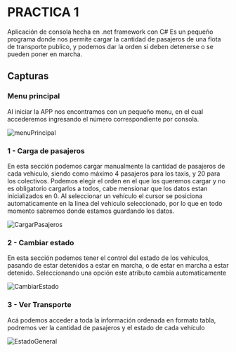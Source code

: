 # PRACTICA 1
Aplicación de consola hecha en .net framework con C#
Es un pequeño programa donde nos permite cargar la cantidad de pasajeros de una flota de transporte publico, y podemos dar la orden si deben detenerse o se pueden poner en marcha.

## Capturas
### Menu principal
Al iniciar la APP nos encontramos con un pequeño menu, en el cual accederemos ingresando el número correspondiente por consola. 

![menuPrincipal](https://github.com/Bortoli94/LabNet2023/assets/95387602/7d2174e0-5b96-4ada-9f0d-13f802033351)

### 1 - Carga de pasajeros
En esta sección podemos cargar manualmente la cantidad de pasajeros de cada vehiculo, siendo como máximo 4 pasajeros para los taxis, y 20 para los colectivos.
Podemos elegir el orden en el que los queremos cargar y no es obligatorio cargarlos a todos, cabe mensionar que los datos estan inicializados en 0. 
Al seleccionar un vehículo el cursor se posiciona automaticamente en la linea del vehiculo seleccionado, por lo que en todo momento sabremos donde estamos guardando los datos.

![CargarPasajeros](https://github.com/Bortoli94/LabNet2023/assets/95387602/7a9e2433-70f8-4830-a4f1-2abbba22f2b5)


### 2 - Cambiar estado
En esta sección podemos tener el control del estado de los vehiculos, pasando de estar detenidos a estar en marcha, o de estar en marcha a estar detenido. 
Seleccionando una opción este atributo cambia automaticamente

![CambiarEstado](https://github.com/Bortoli94/LabNet2023/assets/95387602/fc412f99-ae8f-4a2d-a673-8d605e250591)

### 3 - Ver Transporte
Acá podemos acceder a toda la información ordenada en formato tabla, podremos ver la cantidad de pasajeros y el estado de cada vehículo

![EstadoGeneral](https://github.com/Bortoli94/LabNet2023/assets/95387602/7e34f618-5a92-4799-827b-c57ef40ab6ae)
